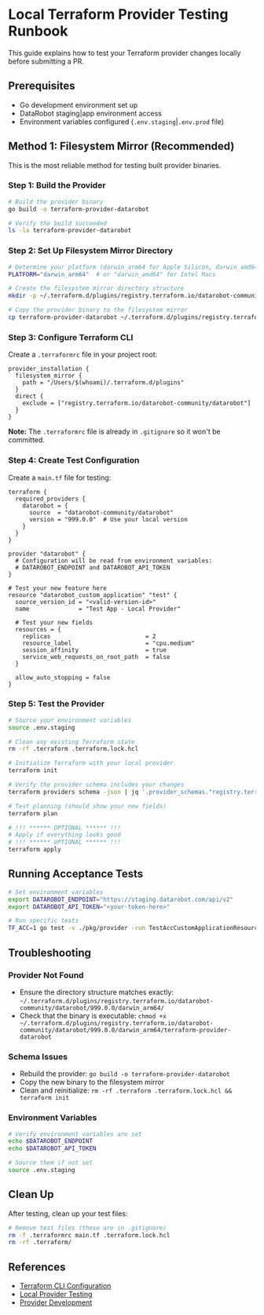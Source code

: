 # Local Terraform Provider Testing Runbook

This guide explains how to test your Terraform provider changes locally before submitting a PR.

## Prerequisites

- Go development environment set up
- DataRobot staging|app environment access
- Environment variables configured (`.env.staging`|`.env.prod` file)

## Method 1: Filesystem Mirror (Recommended)

This is the most reliable method for testing built provider binaries.

### Step 1: Build the Provider

```bash
# Build the provider binary
go build -o terraform-provider-datarobot

# Verify the build succeeded
ls -la terraform-provider-datarobot
```

### Step 2: Set Up Filesystem Mirror Directory

```bash
# Determine your platform (darwin_arm64 for Apple Silicon, darwin_amd64 for Intel Mac)
PLATFORM="darwin_arm64"  # or "darwin_amd64" for Intel Macs

# Create the filesystem mirror directory structure
mkdir -p ~/.terraform.d/plugins/registry.terraform.io/datarobot-community/datarobot/999.0.0/${PLATFORM}

# Copy the provider binary to the filesystem mirror
cp terraform-provider-datarobot ~/.terraform.d/plugins/registry.terraform.io/datarobot-community/datarobot/999.0.0/${PLATFORM}/
```

### Step 3: Configure Terraform CLI

Create a `.terraformrc` file in your project root:

```hcl
provider_installation {
  filesystem_mirror {
    path = "/Users/$(whoami)/.terraform.d/plugins"
  }
  direct {
    exclude = ["registry.terraform.io/datarobot-community/datarobot"]
  }
}
```

**Note:** The `.terraformrc` file is already in `.gitignore` so it won't be committed.

### Step 4: Create Test Configuration

Create a `main.tf` file for testing:

```hcl
terraform {
  required_providers {
    datarobot = {
      source  = "datarobot-community/datarobot"
      version = "999.0.0"  # Use your local version
    }
  }
}

provider "datarobot" {
  # Configuration will be read from environment variables:
  # DATAROBOT_ENDPOINT and DATAROBOT_API_TOKEN
}

# Test your new feature here
resource "datarobot_custom_application" "test" {
  source_version_id = "<valid-version-id>"
  name              = "Test App - Local Provider"
  
  # Test your new fields
  resources = {
    replicas                           = 2
    resource_label                     = "cpu.medium"
    session_affinity                   = true
    service_web_requests_on_root_path  = false
  }
  
  allow_auto_stopping = false
}
```

### Step 5: Test the Provider

```bash
# Source your environment variables
source .env.staging

# Clean any existing Terraform state
rm -rf .terraform .terraform.lock.hcl

# Initialize Terraform with your local provider
terraform init

# Verify the provider schema includes your changes
terraform providers schema -json | jq '.provider_schemas."registry.terraform.io/datarobot-community/datarobot".resource_schemas.datarobot_custom_application.block.attributes.resources'

# Test planning (should show your new fields)
terraform plan

# !!! ****** OPTIONAL ****** !!!
# Apply if everything looks good
# !!! ****** OPTIONAL ****** !!!
terraform apply
```

## Running Acceptance Tests

```bash
# Set environment variables
export DATAROBOT_ENDPOINT="https://staging.datarobot.com/api/v2"
export DATAROBOT_API_TOKEN="<your-token-here>"

# Run specific tests
TF_ACC=1 go test -v ./pkg/provider -run TestAccCustomApplicationResource -timeout 30m
```

## Troubleshooting

### Provider Not Found
- Ensure the directory structure matches exactly: `~/.terraform.d/plugins/registry.terraform.io/datarobot-community/datarobot/999.0.0/darwin_arm64/`
- Check that the binary is executable: `chmod +x ~/.terraform.d/plugins/registry.terraform.io/datarobot-community/datarobot/999.0.0/darwin_arm64/terraform-provider-datarobot`

### Schema Issues
- Rebuild the provider: `go build -o terraform-provider-datarobot`
- Copy the new binary to the filesystem mirror
- Clean and reinitialize: `rm -rf .terraform .terraform.lock.hcl && terraform init`

### Environment Variables
```bash
# Verify environment variables are set
echo $DATAROBOT_ENDPOINT
echo $DATAROBOT_API_TOKEN

# Source them if not set
source .env.staging
```

## Clean Up

After testing, clean up your test files:

```bash
# Remove test files (these are in .gitignore)
rm -f .terraformrc main.tf .terraform.lock.hcl
rm -rf .terraform/
```

## References

- [Terraform CLI Configuration](https://developer.hashicorp.com/terraform/cli/config/config-file)
- [Local Provider Testing](https://discuss.hashicorp.com/t/how-to-locally-test-a-new-provider-using-the-new-framework/49205)
- [Provider Development](https://www.daveperrett.com/articles/2021/08/19/working-with-local-terraform-providers)
